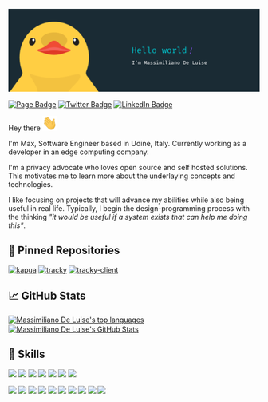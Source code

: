 [![Header](https://raw.githubusercontent.com/MDeLuise/MDeLuise/master/assets/banner.png "Header")](#)

[![Page Badge](https://img.shields.io/badge/Personal%20Page-Profile-blue)](#)
[![Twitter Badge](https://img.shields.io/badge/Twitter-Profile-informational?style=flat&logo=twitter&logoColor=white&color=0D76A8)](https://twitter.com/MsDeLuise)
[![LinkedIn Badge](https://img.shields.io/badge/LinkedIn-Profile-informational?style=flat&logo=linkedin&logoColor=white&color=0D76A8)](https://www.linkedin.com/in/massimiliano-de-luise-370464209)


Hey there <img src="https://raw.githubusercontent.com/MDeLuise/MDeLuise/master/assets/wave.gif" width="30px" height="30px" />

I'm Max, Software Engineer based in Udine, Italy. Currently working as a developer in an edge computing company.

I'm a privacy advocate who loves open source and self hosted solutions. This motivates me to learn more about the underlaying concepts and technologies.

I like focusing on projects that will advance my abilities while also being useful in real life.
Typically, I begin the design-programming process with the thinking _"it would be useful if a system exists that can help me doing this"_.


## 📌 Pinned Repositories
[![kapua](https://github-readme-stats-xi-seven-99.vercel.app/api/pin/?username=mdeluise&repo=kapua&title_color=E3B23C&text_color=ffffff&icon_color=0D76A8&bg_color=282A36)](https://github.com/mdeluise/kapua)
[![tracky](https://github-readme-stats-xi-seven-99.vercel.app/api/pin/?username=mdeluise&repo=tracky&title_color=E3B23C&text_color=ffffff&icon_color=0D76A8&bg_color=282A36)](https://github.com/mdeluise/tracky)
[![tracky-client](https://github-readme-stats-xi-seven-99.vercel.app/api/pin/?username=mdeluise&repo=tracky-client&title_color=E3B23C&text_color=ffffff&icon_color=0D76A8&bg_color=282A36)](https://github.com/mdeluise/tracky-client)

## 📈 GitHub Stats
<a href="https://github.com/MDeLuise/MDeLuise">
  <img align="center" src="https://github-readme-stats-xi-seven-99.vercel.app/api/top-langs/?username=MDeLuise&count_private=true&langs_count=3&hide=gherkin&title_color=E3B23C&text_color=ffffff&icon_color=0D76A8&bg_color=282A36" alt="Massimiliano De Luise's top languages"/>
</a>
<a href="https://github.com/MDeLuise/MDeLuise">
  <img align="center" src="https://github-readme-stats-xi-seven-99.vercel.app/api?username=MDeLuise&show_icons=true&include_all_commits=true&count_private=true&hide=stars&title_color=E3B23C&text_color=ffffff&icon_color=0D76A8&bg_color=282A36" alt="Massimiliano De Luise's GitHub Stats" />
</a>

## 💼 Skills
![](https://img.shields.io/badge/Code-Java-informational?style=flat&logo=Java&logoColor=white&color=0D76A8)
![](https://img.shields.io/badge/Code-SpringBoot-informational?style=flat&logo=Spring&logoColor=white&color=0D76A8)
![](https://img.shields.io/badge/Code-MySQL-informational?style=flat&logo=MySQL&logoColor=white&color=0D76A8)
![](https://img.shields.io/badge/Code-Go-informational?style=flat&logo=Go&logoColor=white&color=0D76A8)
![](https://img.shields.io/badge/Code-React-informational?style=flat&logo=React&logoColor=white&color=0D76A8)
![](https://img.shields.io/badge/Code-Javascript-informational?style=flat&logo=Javascript&logoColor=white&color=0D76A8)
![](https://img.shields.io/badge/Code-Typescript-informational?style=flat&logo=Typescript&logoColor=white&color=0D76A8)

![](https://img.shields.io/badge/Tools-Zsh-informational?style=flat&logo=GNU-Bash&logoColor=white&color=0D76A8)
![](https://img.shields.io/badge/Tools-Docker-informational?style=flat&logo=Docker&logoColor=white&color=0D76A8)
![](https://img.shields.io/badge/Tools-Postman-informational?style=flat&logo=Postman&logoColor=white&color=0D76A8)
![](https://img.shields.io/badge/Tools-Maven-informational?style=flat&logo=Apache-Maven&logoColor=white&color=0D76A8)
![](https://img.shields.io/badge/Tools-Git-informational?style=flat&logo=Git&logoColor=white&color=0D76A8)
![](https://img.shields.io/badge/Tools-Github-informational?style=flat&logo=Github&logoColor=white&color=0D76A8)
![](https://img.shields.io/badge/Tools-Jenkins-informational?style=flat&logo=Jenkins&logoColor=white&color=0D76A8)
![](https://img.shields.io/badge/Tools-SonarQube-informational?style=flat&logo=SonarQube&logoColor=white&color=0D76A8)
![](https://img.shields.io/badge/Tools-ElastichSearch-informational?style=flat&logo=Elastic&logoColor=white&color=0D76A8)
![](https://img.shields.io/badge/Tools-Kubernetes-informational?style=flat&logo=Kubernetes&logoColor=white&color=0D76A8)
